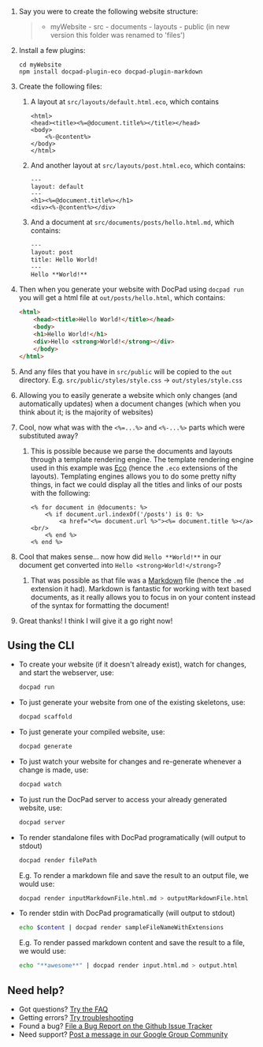 1. Say you were to create the following website structure:

	> - myWebsite
		- src
		     - documents
		     - layouts
		     - public (in new version this folder was renamed to 'files')

1. Install a few plugins:

	```
	cd myWebsite
	npm install docpad-plugin-eco docpad-plugin-markdown
	```

1. Create the following files:

	1. A layout at `src/layouts/default.html.eco`, which contains

		``` erb
		<html>
		<head><title><%=@document.title%></title></head>
		<body>
			<%-@content%>
		</body>
		</html>
		```

	2. And another layout at `src/layouts/post.html.eco`, which contains:

		``` erb
		---
		layout: default
		---
		<h1><%=@document.title%></h1>
		<div><%-@content%></div>
		```

	3. And a document at `src/documents/posts/hello.html.md`, which contains:

		``` html
		---
		layout: post
		title: Hello World!
		---
		Hello **World!**
		```

1. Then when you generate your website with DocPad using `docpad run` you will get a html file at `out/posts/hello.html`, which contains:

	``` html
	<html>
		<head><title>Hello World!</title></head>
		<body>
		<h1>Hello World!</h1>
		<div>Hello <strong>World!</strong></div>
		</body>
	</html>
	```

1. And any files that you have in `src/public` will be copied to the `out` directory. E.g. `src/public/styles/style.css` -> `out/styles/style.css`

1. Allowing you to easily generate a website which only changes (and automatically updates) when a document changes (which when you think about it; is the majority of websites)

1. Cool, now what was with the `<%=...%>` and `<%-...%>` parts which were substituted away?

	1. This is possible because we parse the documents and layouts through a template rendering engine. The template rendering engine used in this example was [Eco](https://github.com/sstephenson/eco) (hence the `.eco` extensions of the layouts). Templating engines allows you to do some pretty nifty things, in fact we could display all the titles and links of our posts with the following:
		
		``` erb
		<% for document in @documents: %>
			<% if document.url.indexOf('/posts') is 0: %>
				<a href="<%= document.url %>"><%= document.title %></a><br/>
			<% end %>
		<% end %>
		```

1. Cool that makes sense... now how did `Hello **World!**` in our document get converted into `Hello <strong>World!</strong>`?

	1. That was possible as that file was a [Markdown](http://daringfireball.net/projects/markdown/basics) file (hence the `.md` extension it had). Markdown is fantastic for working with text based documents, as it really allows you to focus in on your content instead of the syntax for formatting the document!

1. Great thanks! I think I will give it a go right now!



## Using the CLI



- To create your website (if it doesn't already exist), watch for changes, and start the webserver, use:
	
	``` bash
	docpad run
	```

- To just generate your website from one of the existing skeletons, use:

	``` bash
	docpad scaffold
	```

- To just generate your compiled website, use:

	``` bash
	docpad generate
	```

- To just watch your website for changes and re-generate whenever a change is made, use:

	``` bash
	docpad watch
	```

- To just run the DocPad server to access your already generated website, use:

	``` bash
	docpad server
	```

- To render standalone files with DocPad programatically (will output to stdout)

	``` bash
	docpad render filePath
	```

	E.g. To render a markdown file and save the result to an output file, we would use:
	
	``` bash
	docpad render inputMarkdownFile.html.md > outputMarkdownFile.html
	```

- To render stdin with DocPad programatically (will output to stdout)

	``` bash
	echo $content | docpad render sampleFileNameWithExtensions
	```

	E.g. To render passed markdown content and save the result to a file, we would use:
	
	``` bash
	echo "**awesome**" | docpad render input.html.md > output.html
	```


## Need help?

- Got questions? [Try the FAQ](https://github.com/bevry/docpad/wiki/FAQ)
- Getting errors? [Try troubleshooting](https://github.com/bevry/docpad/wiki/Troubleshooting)
- Found a bug? [File a Bug Report on the Github Issue Tracker](https://github.com/bevry/docpad/issues)
- Need support? [Post a message in our Google Group Community](https://groups.google.com/forum/#!forum/docpad)
